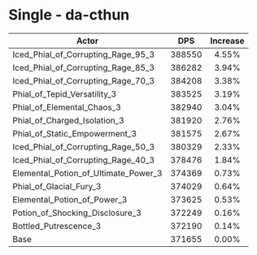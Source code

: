 # Single - da-cthun
| Actor | DPS | Increase |
|---|:---:|:---:|
|Iced_Phial_of_Corrupting_Rage_95_3|388550|4.55%|
|Iced_Phial_of_Corrupting_Rage_85_3|386282|3.94%|
|Iced_Phial_of_Corrupting_Rage_70_3|384208|3.38%|
|Phial_of_Tepid_Versatility_3|383525|3.19%|
|Phial_of_Elemental_Chaos_3|382940|3.04%|
|Phial_of_Charged_Isolation_3|381920|2.76%|
|Phial_of_Static_Empowerment_3|381575|2.67%|
|Iced_Phial_of_Corrupting_Rage_50_3|380329|2.33%|
|Iced_Phial_of_Corrupting_Rage_40_3|378476|1.84%|
|Elemental_Potion_of_Ultimate_Power_3|374369|0.73%|
|Phial_of_Glacial_Fury_3|374029|0.64%|
|Elemental_Potion_of_Power_3|373625|0.53%|
|Potion_of_Shocking_Disclosure_3|372249|0.16%|
|Bottled_Putrescence_3|372190|0.14%|
|Base|371655|0.00%|

